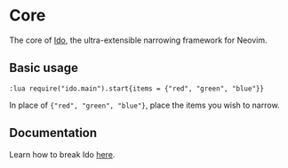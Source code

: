 # Core
The core of [Ido](https://github.com/ido-nvim), the ultra-extensible narrowing framework for Neovim.

## Basic usage
```vim
:lua require("ido.main").start{items = {"red", "green", "blue"}}
```

In place of `{"red", "green", "blue"}`, place the items you wish to narrow.

## Documentation
Learn how to break Ido [here](https://github.com/ido-nvim/docs).

